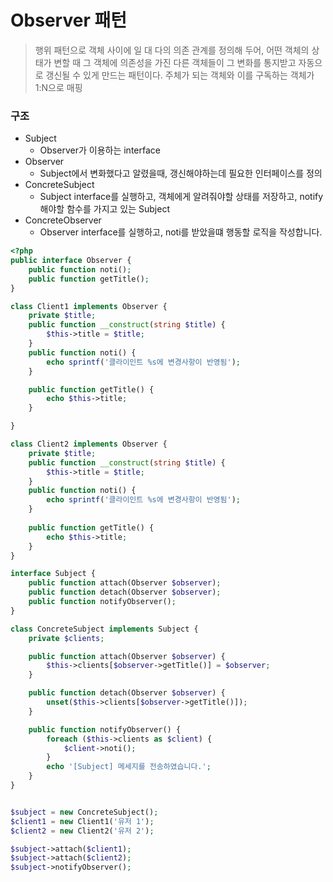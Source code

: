 # Observer 패턴

> 행위 패턴으로 객체 사이에 일 대 다의 의존 관계를 정의해 두어, 어떤 객체의 상태가 변할 때 그 객체에 의존성을 가진 다른 객체들이 그 변화를 통지받고 자동으로 갱신될 수 있게 만드는 패턴이다.
> 주체가 되는 객체와 이를 구독하는 객체가 1:N으로 매핑

### 구조
- Subject
	- Observer가 이용하는 interface
- Observer
	- Subject에서 변화했다고 알렸을때, 갱신해야하는데 필요한 인터페이스를 정의
- ConcreteSubject
	- Subject interface를 실행하고, 객체에게 알려줘야할 상태를 저장하고, notify 해야할 함수를 가지고 있는 Subject
- ConcreteObserver
	- Observer interface를 실행하고, noti를 받았을떄 행동할 로직을 작성합니다.

```php
<?php
public interface Observer {
    public function noti();
    public function getTitle();
}

class Client1 implements Observer {
    private $title;
    public function __construct(string $title) {
        $this->title = $title;
    }
    public function noti() {
        echo sprintf('클라이인트 %s에 변경사항이 반영됨');
    }

    public function getTitle() {
        echo $this->title;
    }

}

class Client2 implements Observer {
    private $title;
    public function __construct(string $title) {
        $this->title = $title;
    }
    public function noti() {
        echo sprintf('클라이인트 %s에 변경사항이 반영됨');
    }
    
    public function getTitle() {
        echo $this->title;
    }
}

interface Subject {
    public function attach(Observer $observer);
    public function detach(Observer $observer);
    public function notifyObserver();
}

class ConcreteSubject implements Subject {
    private $clients;

    public function attach(Observer $observer) {
        $this->clients[$observer->getTitle()] = $observer;
    }

    public function detach(Observer $observer) {
        unset($this->clients[$observer->getTitle()]);
    }

    public function notifyObserver() {
        foreach ($this->clients as $client) {
            $client->noti();
        }
        echo '[Subject] 메세지를 전송하였습니다.';
    }
}


$subject = new ConcreteSubject();
$client1 = new Client1('유저 1');
$client2 = new Client2('유저 2');

$subject->attach($client1);
$subject->attach($client2);
$subject->notifyObserver();